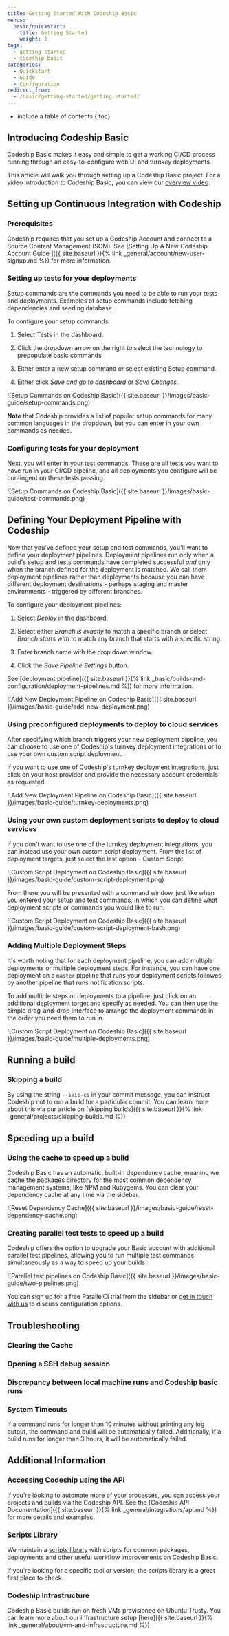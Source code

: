 ```yaml
---
title: Getting Started With Codeship Basic
menus:
  basic/quickstart:
    title: Getting Started
    weight: 1
tags:
  - getting started
  - codeship basic
categories:
  - Quickstart  
  - Guide
  - Configuration
redirect_from:
  - /basic/getting-started/getting-started/
---
```


* include a table of contents
{:toc}

## Introducing Codeship Basic

Codeship Basic makes it easy and simple to get a working CI/CD process running through an easy-to-configure web UI and turnkey deployments.

This article will walk you through setting up a Codeship Basic project. For a video introduction to Codeship Basic, you can view our [overview video](https://codeship.com/features/basic).

## Setting up Continuous Integration with Codeship

### Prerequisites

Codeship requires that you set up a Codeship Account and connect to a Source Content Management (SCM).
See [Setting Up A New Codeship Account Guide ]({{ site.baseurl }}{% link _general/account/new-user-signup.md %}) for more information.


### Setting up tests for your deployments

Setup commands are the commands you need to be able to run your tests and deployments. Examples of setup commands include fetching dependencies and seeding database.

To configure your setup commands:

1. Select Tests in the dashboard.

2. Click the dropdown arrow on the right to select the technology to prepopulate basic commands

3. Either enter a new setup command or select existing Setup command.

4. Either click _Save and go to dashboard_ or _Save Changes_.

![Setup Commands on Codeship Basic]({{ site.baseurl }}/images/basic-guide/setup-commands.png)

**Note** that Codeship provides a list of popular setup commands for many common languages in the dropdown, but you can enter in your own commands as needed.

### Configuring tests for your deployment

Next, you will enter in your test commands. These are all tests you want to have run in your CI/CD pipeline, and all deployments you configure will be contingent on these tests passing.

![Setup Commands on Codeship Basic]({{ site.baseurl }}/images/basic-guide/test-commands.png)

## Defining Your Deployment Pipeline with Codeship

Now that you've defined your setup and test commands, you'll want to define your deployment pipelines. Deployment pipelines run only when a build's setup and tests commands have completed successful _and_ only when the branch defined for the deployment is matched. We call them deployment pipelines rather than deployments because you can have different deployment destinations - perhaps staging and master environments - triggered by different branches.

To configure your deployment pipelines:

1. Select _Deploy_ in the dashboard. 

2. Select either _Branch is exactly_ to match a specific branch or select _Branch starts with_ to match any branch that starts with a specific string.

3. Enter branch name with the drop down window.

4. Click the _Save Pipeline Settings_ button.

See [deployment pipeline]({{ site.baseurl }}{% link _basic/builds-and-configuration/deployment-pipelines.md %}) for more information.

![Add New Deployment Pipeline on Codeship Basic]({{ site.baseurl }}/images/basic-guide/add-new-deployment.png)

### Using preconfigured deployments to deploy to cloud services 

After specifying which branch triggers your new deployment pipeline, you can choose to use one of Codeship's turnkey deployment integrations or to use your own custom script deployment.

If you want to use one of Codeship's turnkey deployment integrations, just click on your host provider and provide the necessary account credentials as requested.

![Add New Deployment Pipeline on Codeship Basic]({{ site.baseurl }}/images/basic-guide/turnkey-deployments.png)

### Using your own custom deployment scripts to deploy to cloud services


If you don't want to use one of the turnkey deployment integrations, you can instead use your own custom script deployment. From the list of deployment targets, just select the last option - Custom Script.

![Custom Script Deployment on Codeship Basic]({{ site.baseurl }}/images/basic-guide/custom-script-deployment.png)

From there you will be presented with a command window, just like when you entered your setup and test commands, in which you can define what deployment scripts or commands you would like to run.

![Custom Script Deployment on Codeship Basic]({{ site.baseurl }}/images/basic-guide/custom-script-deployment-bash.png)

### Adding Multiple Deployment Steps

It's worth noting that for each deployment pipeline, you can add multiple deployments or multiple deployment steps. For instance, you can have one deployment on a `master` pipeline that runs your deployment scripts followed by another pipeline that runs notification scripts.

To add multiple steps or deployments to a pipeline, just click on an additional deployment target and specify as needed. You can then use the simple drag-and-drop interface to arrange the deployment commands in the order you need them to run in.

![Custom Script Deployment on Codeship Basic]({{ site.baseurl }}/images/basic-guide/multiple-deployments.png)

## Running a build

### Skipping a build

By using the string `--skip-ci` in your commit message, you can instruct Codeship not to run a build for a particular commit. You can learn more about this via our article on [skipping builds]({{ site.baseurl }}{% link _general/projects/skipping-builds.md %})

## Speeding up a build

### Using the cache to speed up a build

Codeship Basic has an automatic, built-in dependency cache, meaning we cache the packages directory for the most common dependency management systems, like NPM and Rubygems. You can clear your dependency cache at any time via the sidebar.

![Reset Dependency Cache]({{ site.baseurl }}/images/basic-guide/reset-dependency-cache.png)

### Creating parallel test tests to speed up a build 

Codeship offers the option to upgrade your Basic account with additional parallel test pipelines, allowing you to run multiple test commands simultaneously as a way to speed up your builds.

![Parallel test pipelines on Codeship Basic]({{ site.baseurl }}/images/basic-guide/two-pipelines.png)

You can sign up for a free ParallelCI trial from the sidebar or [get in touch with us](mailto:codeship-solutions@cloudbees.com) to discuss configuration options.

## Troubleshooting 

### Clearing the Cache

### Opening a SSH debug session

### Discrepancy between local machine runs and Codeship basic runs

### System Timeouts

If a command runs for longer than 10 minutes without printing any log output, the command and build will be automatically failed. Additionally, if a build runs for longer than 3 hours, it will be automatically failed.
## Additional Information 

### Accessing Codeship using the API

If you're looking to automate more of your processes, you can access your projects and builds via the Codeship API. See the [Codeship API Documentation]({{ site.baseurl }}{% link _general/integrations/api.md %}) for more details and examples.

### Scripts Library

We maintain a [scripts library](https://github.com/codeship/scripts) with scripts for common packages, deployments and other useful workflow improvements on Codeship Basic.

If you're looking for a specific tool or version, the scripts library is a great first place to check.



### Codeship Infrastructure

Codeship Basic builds run on fresh VMs provisioned on Ubuntu Trusty. You can learn more about our infrastructure setup [here]({{ site.baseurl }}{% link _general/about/vm-and-infrastructure.md %})

